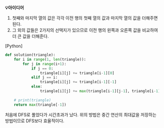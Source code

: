 **💡아이디어**

1. 첫째와 마지막 열의 값은 각각 이전 행의 첫째 열의 값과 마지막 열의 값을 더해주면 된다. 
2. 그 외의 값들은 2가지의 선택지가 있으므로 이전 행의 왼쪽과 오른쪽 값을 비교하여 더 큰 값을 더해준다.



[Python]

```python
def solution(triangle):
    for i in range(1, len(triangle)):
        for j in range(i+1):
            if j == 0:
                triangle[i][j] += triangle[i-1][0]
            elif j == i:
                triangle[i][j] += triangle[i-1][-1]
            else:
                triangle[i][j] += max(triangle[i-1][j-1], triangle[i-1][j])
                
    # print(triangle)
    return max(triangle[-1])
```

처음에 DFS로 풀었다가 시간초과가 났다. 위의 방법은 중간 연산의 최대값을 저장하는 방법이므로 DFS보다 효율적이다.
